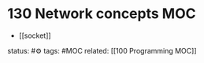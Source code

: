 # 130 Network concepts MOC

- [[socket]]




status: #⚙️ 
tags: #MOC
related: [[100 Programming MOC]]